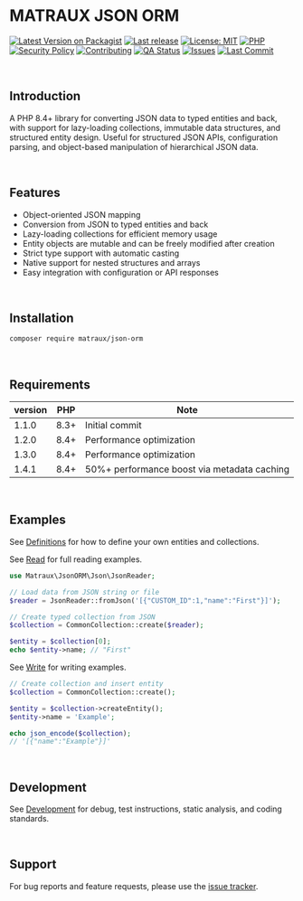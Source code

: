 # MATRAUX JSON ORM
[![Latest Version on Packagist](https://img.shields.io/packagist/v/matraux/json-orm.svg?logo=packagist&logoColor=white)](https://packagist.org/packages/matraux/json-orm)
[![Last release](https://img.shields.io/github/v/release/matraux/json-orm?display_name=tag&logo=github&logoColor=white)](https://github.com/matraux/json-orm/releases)
[![License: MIT](https://img.shields.io/badge/license-MIT-blue.svg?logo=open-source-initiative&logoColor=white)](LICENSE)
[![PHP](https://img.shields.io/badge/PHP-8.4+-blue.svg?logo=php&logoColor=white)](https://php.net)
[![Security Policy](https://img.shields.io/badge/Security-Policy-blue?logo=bitwarden&logoColor=white)](./.github/SECURITY.md)
[![Contributing](https://img.shields.io/badge/Contributing-Disabled-lightgrey?logo=github&logoColor=white)](CONTRIBUTING.md)
[![QA Status](https://img.shields.io/github/actions/workflow/status/matraux/json-orm/qa.yml?label=Quality+Assurance&logo=checkmarx&logoColor=white)](https://github.com/matraux/json-orm/actions/workflows/qa.yml)
[![Issues](https://img.shields.io/github/issues/matraux/json-orm?logo=github&logoColor=white)](https://github.com/matraux/json-orm/issues)
[![Last Commit](https://img.shields.io/github/last-commit/matraux/json-orm?logo=git&logoColor=white)](https://github.com/matraux/json-orm/commits)

<br>

## Introduction
A PHP 8.4+ library for converting JSON data to typed entities and back, with support for lazy-loading collections, immutable data structures, and structured entity design.
Useful for structured JSON APIs, configuration parsing, and object-based manipulation of hierarchical JSON data.


<br>

## Features
- Object-oriented JSON mapping
- Conversion from JSON to typed entities and back
- Lazy-loading collections for efficient memory usage
- Entity objects are mutable and can be freely modified after creation
- Strict type support with automatic casting
- Native support for nested structures and arrays
- Easy integration with configuration or API responses

<br>

## Installation
```bash
composer require matraux/json-orm
```

<br>

## Requirements
| version | PHP | Note
|----|---|---
| 1.1.0 | 8.3+ | Initial commit
| 1.2.0 | 8.4+ | Performance optimization
| 1.3.0 | 8.4+ | Performance optimization
| 1.4.1 | 8.4+ | 50%+ performance boost via metadata caching

<br>

## Examples
See [Definitions](./docs/Definitions.md)  for how to define your own entities and collections.

See [Read](./docs/Read.md) for full reading examples.
```php
use Matraux\JsonORM\Json\JsonReader;

// Load data from JSON string or file
$reader = JsonReader::fromJson('[{"CUSTOM_ID":1,"name":"First"}]');

// Create typed collection from JSON
$collection = CommonCollection::create($reader);

$entity = $collection[0];
echo $entity->name; // "First"
```

See [Write](./docs/Write.md) for writing examples.
```php
// Create collection and insert entity
$collection = CommonCollection::create();

$entity = $collection->createEntity();
$entity->name = 'Example';

echo json_encode($collection);
// '[{"name":"Example"}]'
```

<br>

## Development
See [Development](./docs/Development.md) for debug, test instructions, static analysis, and coding standards.

<br>

## Support
For bug reports and feature requests, please use the [issue tracker](https://github.com/matraux/json-orm/issues).